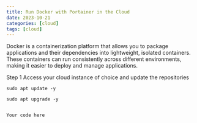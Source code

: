 ```yaml
---
title: Run Docker with Portainer in the Cloud
date: 2023-10-21
categories: [cloud]
tags: [cloud]
---
```


Docker is a containerization platform that allows you to package 
applications and their dependencies into lightweight, isolated containers. 
These containers can run consistently across different environments, 
making it easier to deploy and manage applications.

Step 1
Access your cloud instance of choice and update the repositories 

```
sudo apt update -y
```

```
sudo apt upgrade -y
```

<code>
Your code here
</code>
